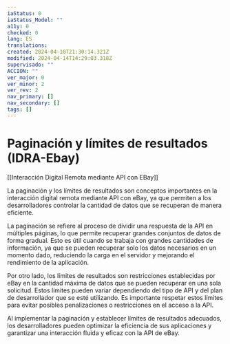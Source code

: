 ```yaml
---
iaStatus: 0
iaStatus_Model: ""
a11y: 0
checked: 0
lang: ES
translations: 
created: 2024-04-10T21:30:14.321Z
modified: 2024-04-14T14:29:03.318Z
supervisado: ""
ACCION: ""
ver_major: 0
ver_minor: 2
ver_rev: 2
nav_primary: []
nav_secondary: []
tags: []
---
```

# Paginación y límites de resultados (IDRA-Ebay)

[[Interacción Digital Remota mediante API con EBay]]

La paginación y los límites de resultados son conceptos importantes en la interacción digital remota mediante API con eBay, ya que permiten a los desarrolladores controlar la cantidad de datos que se recuperan de manera eficiente.

La paginación se refiere al proceso de dividir una respuesta de la API en múltiples páginas, lo que permite recuperar grandes conjuntos de datos de forma gradual. Esto es útil cuando se trabaja con grandes cantidades de información, ya que se pueden recuperar solo los datos necesarios en un momento dado, reduciendo la carga en el servidor y mejorando el rendimiento de la aplicación.

Por otro lado, los límites de resultados son restricciones establecidas por eBay en la cantidad máxima de datos que se pueden recuperar en una sola solicitud. Estos límites pueden variar dependiendo del tipo de API y del plan de desarrollador que se esté utilizando. Es importante respetar estos límites para evitar posibles penalizaciones o restricciones en el acceso a la API.

Al implementar la paginación y establecer límites de resultados adecuados, los desarrolladores pueden optimizar la eficiencia de sus aplicaciones y garantizar una interacción fluida y eficaz con la API de eBay.
